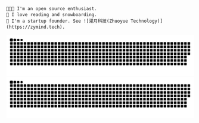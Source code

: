```
👨🏻‍💻 I'm an open source enthusiast.
🧡 I love reading and snowboarding.
🔭 I'm a startup founder. See ![濯月科技(Zhuoyue Technology)](https://zymind.tech).
```

![GitHub Snake Light](https://github.com/rayw000/rayw000/blob/snake/github-contribution-grid-snake.svg#gh-light-mode-only)
![GitHub Snake dark](https://github.com/rayw000/rayw000/blob/snake/github-contribution-grid-snake-dark.svg#gh-dark-mode-only)
